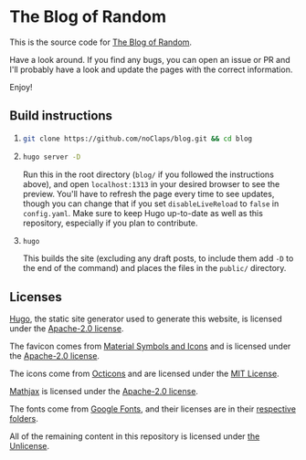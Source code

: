 # The Blog of Random

This is the source code for [The Blog of Random](https://blog.zerolimits.dev).

Have a look around. If you find any bugs, you can open an issue or PR and I'll probably have a look and update the pages with the correct information.

Enjoy!

## Build instructions

1.  ```bash
    git clone https://github.com/noClaps/blog.git && cd blog
    ```

2.  ```bash
    hugo server -D
    ```
    Run this in the root directory (`blog/` if you followed the instructions above), and open `localhost:1313` in your desired browser to see the preview. You'll have to refresh the page every time to see updates, though you can change that if you set `disableLiveReload` to `false` in `config.yaml`. Make sure to keep Hugo up-to-date as well as this repository, especially if you plan to contribute.

3. ```bash
   hugo
   ```
   This builds the site (excluding any draft posts, to include them add `-D` to the end of the command) and places the files in the `public/` directory.
    

## Licenses

[Hugo](https://gohugo.io), the static site generator used to generate this website, is licensed under the [Apache-2.0 license](https://github.com/gohugoio/hugo/blob/master/LICENSE).

The favicon comes from [Material Symbols and Icons](https://fonts.google.com/icons) and is licensed under the [Apache-2.0 license](https://www.apache.org/licenses/LICENSE-2.0.html).

The icons come from [Octicons](https://primer.style/octicons) and are licensed under the [MIT License](static/svg/LICENSE).

[Mathjax](https://mathjax.org) is licensed under the [Apache-2.0 license](https://github.com/mathjax/MathJax-src/blob/master/LICENSE).

The fonts come from [Google Fonts](https://fonts.google.com), and their licenses are in their [respective folders](static/fonts).

All of the remaining content in this repository is licensed under [the Unlicense](LICENSE).